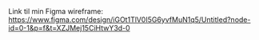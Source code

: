 Link til min Figma wireframe: 
https://www.figma.com/design/iGOt1TlV0I5G6yvfMuN1q5/Untitled?node-id=0-1&p=f&t=XZJMej15CiHtwY3d-0 

